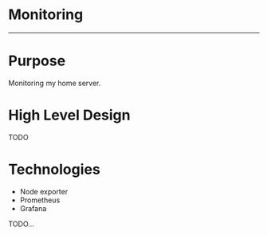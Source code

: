 # Monitoring

---

# Purpose

Monitoring my home server.

# High Level Design

TODO

# Technologies

* Node exporter
* Prometheus
* Grafana

TODO...